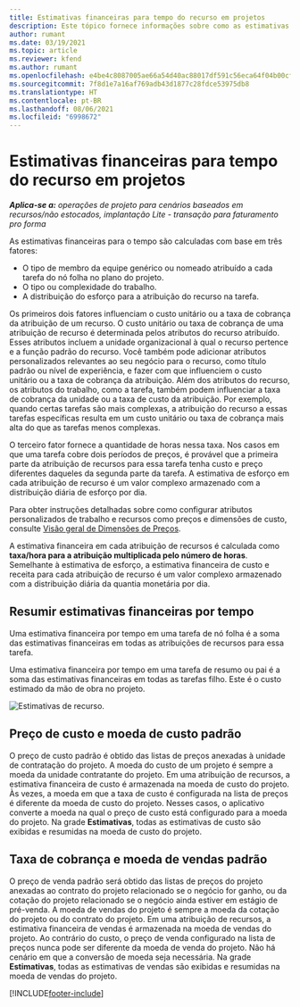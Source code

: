 ```yaml
---
title: Estimativas financeiras para tempo do recurso em projetos
description: Este tópico fornece informações sobre como as estimativas financeiras de tempo são calculadas.
author: rumant
ms.date: 03/19/2021
ms.topic: article
ms.reviewer: kfend
ms.author: rumant
ms.openlocfilehash: e4be4c8087005ae66a54d40ac88017df591c56eca64f04b00cf34b0e5a8a09ce
ms.sourcegitcommit: 7f8d1e7a16af769adb43d1877c28fdce53975db8
ms.translationtype: HT
ms.contentlocale: pt-BR
ms.lasthandoff: 08/06/2021
ms.locfileid: "6998672"
---
```

# <a name="financial-estimates-for-resource-time-on-projects"></a>Estimativas financeiras para tempo do recurso em projetos

_**Aplica-se a:** operações de projeto para cenários baseados em recursos/não estocados, implantação Lite - transação para faturamento pro forma_

As estimativas financeiras para o tempo são calculadas com base em três fatores: 

- O tipo de membro da equipe genérico ou nomeado atribuído a cada tarefa do nó folha no plano do projeto. 
- O tipo ou complexidade do trabalho.
- A distribuição do esforço para a atribuição do recurso na tarefa. 

Os primeiros dois fatores influenciam o custo unitário ou a taxa de cobrança da atribuição de um recurso. O custo unitário ou taxa de cobrança de uma atribuição de recurso é determinada pelos atributos do recurso atribuído. Esses atributos incluem a unidade organizacional à qual o recurso pertence e a função padrão do recurso. Você também pode adicionar atributos personalizados relevantes ao seu negócio para o recurso, como título padrão ou nível de experiência, e fazer com que influenciem o custo unitário ou a taxa de cobrança da atribuição.
Além dos atributos do recurso, os atributos do trabalho, como a tarefa, também podem influenciar a taxa de cobrança da unidade ou a taxa de custo da atribuição. Por exemplo, quando certas tarefas são mais complexas, a atribuição do recurso a essas tarefas específicas resulta em um custo unitário ou taxa de cobrança mais alta do que as tarefas menos complexas.   

O terceiro fator fornece a quantidade de horas nessa taxa. Nos casos em que uma tarefa cobre dois períodos de preços, é provável que a primeira parte da atribuição de recursos para essa tarefa tenha custo e preço diferentes daqueles da segunda parte da tarefa. A estimativa de esforço em cada atribuição de recurso é um valor complexo armazenado com a distribuição diária de esforço por dia.

Para obter instruções detalhadas sobre como configurar atributos personalizados de trabalho e recursos como preços e dimensões de custo, consulte [Visão geral de Dimensões de Preços](../pricing-costing/pricing-dimensions-overview.md).

A estimativa financeira em cada atribuição de recursos é calculada como **taxa/hora para a atribuição multiplicada pelo número de horas**.  Semelhante à estimativa de esforço, a estimativa financeira de custo e receita para cada atribuição de recurso é um valor complexo armazenado com a distribuição diária da quantia monetária por dia. 

## <a name="summarizing-financial-estimates-for-time"></a>Resumir estimativas financeiras por tempo
Uma estimativa financeira por tempo em uma tarefa de nó folha é a soma das estimativas financeiras em todas as atribuições de recursos para essa tarefa.

Uma estimativa financeira por tempo em uma tarefa de resumo ou pai é a soma das estimativas financeiras em todas as tarefas filho. Este é o custo estimado da mão de obra no projeto. 

![Estimativas de recurso.](./media/navigation12.png)

## <a name="default-cost-price-and-cost-currency"></a>Preço de custo e moeda de custo padrão

O preço de custo padrão é obtido das listas de preços anexadas à unidade de contratação do projeto. A moeda do custo de um projeto é sempre a moeda da unidade contratante do projeto. Em uma atribuição de recursos, a estimativa financeira de custo é armazenada na moeda de custo do projeto. Às vezes, a moeda em que a taxa de custo é configurada na lista de preços é diferente da moeda de custo do projeto. Nesses casos, o aplicativo converte a moeda na qual o preço de custo está configurado para a moeda do projeto. Na grade **Estimativas**, todas as estimativas de custo são exibidas e resumidas na moeda de custo do projeto. 

## <a name="default-bill-rate-and-sales-currency"></a>Taxa de cobrança e moeda de vendas padrão

O preço de venda padrão será obtido das listas de preços do projeto anexadas ao contrato do projeto relacionado se o negócio for ganho, ou da cotação do projeto relacionado se o negócio ainda estiver em estágio de pré-venda. A moeda de vendas do projeto é sempre a moeda da cotação do projeto ou do contrato do projeto. Em uma atribuição de recursos, a estimativa financeira de vendas é armazenada na moeda de vendas do projeto. Ao contrário do custo, o preço de venda configurado na lista de preços nunca pode ser diferente da moeda de venda do projeto. Não há cenário em que a conversão de moeda seja necessária. Na grade **Estimativas**, todas as estimativas de vendas são exibidas e resumidas na moeda de vendas do projeto. 

[!INCLUDE[footer-include](../includes/footer-banner.md)]
